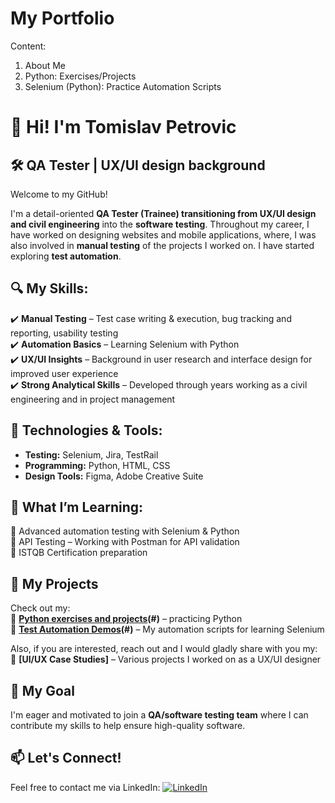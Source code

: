 # My Portfolio

Content:
1. About Me
2. Python: Exercises/Projects
3. Selenium (Python): Practice Automation Scripts


# 👋 Hi! I'm Tomislav Petrovic 

## 🛠️ QA Tester | UX/UI design background  

Welcome to my GitHub!  

I'm a detail-oriented **QA Tester (Trainee) transitioning from UX/UI design and civil engineering** into the **software testing**.
Throughout my career, I have worked on designing websites and mobile applications, where, I was also involved in **manual testing** of the projects I worked on.
I have started exploring **test automation**.  

## 🔍 My Skills:
✔️ **Manual Testing** – Test case writing & execution, bug tracking and reporting, usability testing  
✔️ **Automation Basics** – Learning Selenium with Python  
✔️ **UX/UI Insights** – Background in user research and interface design for improved user experience  
✔️ **Strong Analytical Skills** – Developed through years working as a civil engineering and in project management  

## 📌 Technologies & Tools:
- **Testing:** Selenium, Jira, TestRail  
- **Programming:** Python, HTML, CSS  
- **Design Tools:** Figma, Adobe Creative Suite 

## 🌱 What I’m Learning:  
🔹 Advanced automation testing with Selenium & Python  
🔹 API Testing – Working with Postman for API validation  
🔹 ISTQB Certification preparation  

## 📂 My Projects
Check out my:  
🔹 **[Python exercises and projects](./Python/Exercises/)(#)** – practicing Python  
🔹 **[Test Automation Demos](./Python/Selenium/)(#)** – My automation scripts for learning Selenium

Also, if you are interested, reach out and I would gladly share with you my:  
🔹 **[UI/UX Case Studies]** – Various projects I worked on as a UX/UI designer  

## 🎯 My Goal  
I'm eager and motivated to join a **QA/software testing team** where I can contribute my skills to help ensure high-quality software.

## 📫 Let's Connect!

Feel free to contact me via LinkedIn:
[![LinkedIn](https://img.shields.io/badge/LinkedIn-Profile-blue?logo=linkedin)](https://www.linkedin.com/in/tom-petrovic/)
